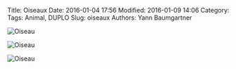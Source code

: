 Title: Oiseaux
Date: 2016-01-04 17:56
Modified: 2016-01-09 14:06
Category:
Tags: Animal, DUPLO
Slug: oiseaux
Authors: Yann Baumgartner

![Oiseau][oiseau-de-poche-1]

![Oiseau][oiseau-de-poche-2]

![Oiseau][oiseau-de-poche-3]

[oiseau-de-poche-1]: {filename}/images/oiseau-de-poche-1.jpg  "Oiseau"
[oiseau-de-poche-2]: {filename}/images/oiseau-de-poche-2.jpg  "Oiseau"
[oiseau-de-poche-3]: {filename}/images/oiseau-de-poche-3.jpg  "Oiseau"
